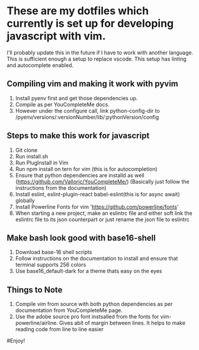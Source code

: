 # These are my dotfiles which currently is set up for developing javascript with vim.

I'll probably update this in the future if I have to work with another language. This is sufficient enough a setup to replace vscode. This setup has linting and autocomplete enabled.

## Compiling vim and making it work with pyvim
1. Install pyenv first and get those dependencies up.
2. Compile as per YouCompleteMe docs.
3. However under the configure call, link python-config-dir to /pyenv/versions/:versionNumber/lib/:pythonVersion/config

## Steps to make this work for javascript

1. Git clone
2. Run install.sh
2. Run PlugInstall in Vim
3. Run npm install on tern for vim (this is for autocompletion)
4. Ensure that python dependencies are installd as well (https://github.com/Valloric/YouCompleteMe/) (Basically just follow the instructions from the documentation)
5. Install eslint, eslint-plugin-react babel-eslint(this is for async await) globally
6. Install Powerline Fonts for vim 'https://github.com/powerline/fonts'
7. When starting a new project, make an eslintrc file and either soft link the eslintrc file to its json counterpart or just rename the json file to eslintrc

## Make bash look good with base16-shell
1. Download base-16 shell scripts
2. Follow instructions on the documentation to install and ensure that terminal supports 256 colors
3. Use base16_default-dark for a theme thats easy on the eyes

## Things to Note
1. Compile vim from source with both python dependencies as per documentation from YouCompleteMe page.
2. Use the adobe source pro font instsalled from the fonts for vim-powerline/airline. Gives abit of margin between lines. It helps to make reading code from line to line easier




#Enjoy!
